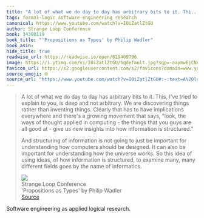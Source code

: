 ```yaml
---
title: "A lot of what we do day to day has arbitrary bits to it. Thi..."
tags: formal-logic software-engineering research
canonical: https://www.youtube.com/watch?v=IOiZatlZtGU
author: Strange Loop Conference
book: 34380119
book_title: "'Propositions as Types' by Philip Wadler"
book_asin: 
hide_title: true
readwise_url: https://readwise.io/open/629409796
image: https://i.ytimg.com/vi/IOiZatlZtGU/hqdefault.jpg?sqp=-oaymwEjCNACELwBSFryq4qpAxUIARUAAAAAGAElAADIQj0AgKJDeAE=&rs=AOn4CLABaNUeCwNiUQhFxigSLPfSeE3XAQ
favicon_url: https://s2.googleusercontent.com/s2/favicons?domain=www.youtube.com
source_emoji: 🌐
source_url: "https://www.youtube.com/watch?v=IOiZatlZtGU#:~:text=A%20lot%20of,name%20of%20informatics."
---
```


> A lot of what we do day to day has arbitrary bits to it. This, I've tried to explain to you, is deep and not arbitrary. We are discovering things rather than inventing things. Clearly that has to have implications everywhere and there's a growing movement that says, "look, the ways of thought applied in computing - the things that you guys are all good at - give us new insights into how information is structured."
> 
> And structuring of information is not going to just be important for understanding how computers should be designed. It can also be important for understanding how the universe works. So this idea of using ideas, of how information is structured, to examine many, many different fields goes by the name of informatics.
> <div class="quoteback-footer"><div class="quoteback-avatar"><img class="mini-favicon" src="https://s2.googleusercontent.com/s2/favicons?domain=www.youtube.com"></div><div class="quoteback-metadata"><div class="metadata-inner"><span style="display:none">FROM:</span><div aria-label="Strange Loop Conference" class="quoteback-author"> Strange Loop Conference</div><div aria-label="'Propositions as Types' by Philip Wadler" class="quoteback-title"> 'Propositions as Types' by Philip Wadler</div></div></div><div class="quoteback-backlink"><a target="_blank" aria-label="go to the full text of this quotation" rel="noopener" href="https://www.youtube.com/watch?v=IOiZatlZtGU#:~:text=A%20lot%20of,name%20of%20informatics." class="quoteback-arrow"> Source</a></div></div>

Software engineering as applied logical research.